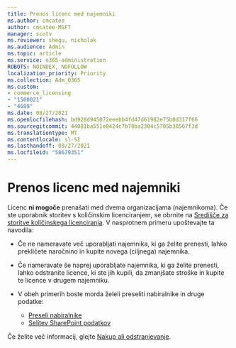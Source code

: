 ```yaml
---
title: Prenos licenc med najemniki
ms.author: cmcatee
author: cmcatee-MSFT
manager: scotv
ms.reviewer: shegu, nicholak
ms.audience: Admin
ms.topic: article
ms.service: o365-administration
ROBOTS: NOINDEX, NOFOLLOW
localization_priority: Priority
ms.collection: Adm_O365
ms.custom:
- commerce_licensing
- "1500021"
- "4689"
ms.date: 08/27/2021
ms.openlocfilehash: bd928d945072eeebb4fd47d61982e75b0d317f66
ms.sourcegitcommit: 44081ba551e0424c7b78ba2304c5705b38567f3d
ms.translationtype: MT
ms.contentlocale: sl-SI
ms.lasthandoff: 08/27/2021
ms.locfileid: "58679351"
---
```

# <a name="transfer-licenses-between-tenants"></a>Prenos licenc med najemniki

Licenc **ni mogoče** prenašati med dvema organizacijama (najemnikoma). Če ste uporabnik storitev s količinskim licenciranjem, se obrnite na [Središče za storitve količinskega licenciranja](https://support.microsoft.com/help/4471406/how-to-contact-the-microsoft-volume-licensing-service-center). V nasprotnem primeru upoštevajte ta navodila:

- Če ne nameravate več uporabljati najemnika, ki ga želite prenesti, [](https://admin.microsoft.com/Adminportal/Home?source=applauncher#/subscriptions) lahko prekličete naročnino in kupite novega [](https://www.microsoft.com/microsoft-365/business/compare-all-microsoft-365-business-products?rtc=2&activetab=tab:primaryr2) (ciljnega) najemnika.
- Če nameravate še naprej uporabljate najemnika, ki ga želite prenesti, [](https://docs.microsoft.com/microsoft-365/commerce/licenses/buy-licenses#buy-or-remove-licenses-for-your-business-subscription) lahko odstranite licence, ki ste jih kupili, da zmanjšate stroške in kupite te licence v drugem najemniku.
- V obeh primerih boste morda želeli preseliti nabiralnike in druge podatke:

    - [Preseli nabiralnike](https://docs.microsoft.com/Exchange/mailbox-migration/migrate-mailboxes-across-tenants)
    - [Selitev SharePoint podatkov](https://aka.ms/modernSpoAdminCenter/CloudContentMigrations)

Če želite več informacij, glejte [Nakup ali odstranjevanje](https://docs.microsoft.com/microsoft-365/commerce/licenses/buy-licenses).